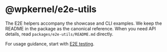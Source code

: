 # @wpkernel/e2e-utils

The E2E helpers accompany the showcase and CLI examples. We keep the README in the package as the canonical reference. When you need API details, read `packages/e2e-utils/README.md` directly.

For usage guidance, start with [E2E testing](/contributing/e2e-testing).

